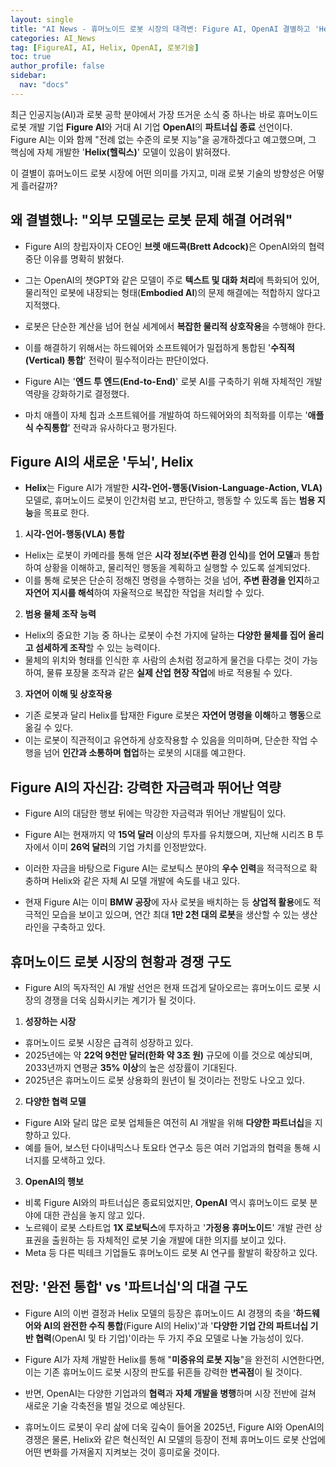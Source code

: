 ```yaml
---
layout: single
title: "AI News - 휴머노이드 로봇 시장의 대격변: Figure AI, OpenAI 결별하고 'Helix'로 독자 AI 시대 선언"
categories: AI_News
tag: [FigureAI, AI, Helix, OpenAI, 로봇기술]
toc: true
author_profile: false
sidebar:
  nav: "docs"
---
```


최근 인공지능(AI)과 로봇 공학 분야에서 가장 뜨거운 소식 중 하나는 바로 휴머노이드 로봇 개발 기업 <b>Figure AI</b>와 거대 AI 기업 <b>OpenAI</b>의 <b>파트너십 종료</b> 선언이다. <br> 
Figure AI는 이와 함께 "전례 없는 수준의 로봇 지능"을 공개하겠다고 예고했으며, 그 핵심에 자체 개발한 '<b>Helix(헬릭스)</b>' 모델이 있음이 밝혀졌다. 

이 결별이 휴머노이드 로봇 시장에 어떤 의미를 가지고, 미래 로봇 기술의 방향성은 어떻게 흘러갈까?

## 왜 결별했나: "외부 모델로는 로봇 문제 해결 어려워"
- Figure AI의 창립자이자 CEO인 <b>브렛 애드콕(Brett Adcock)</b>은 OpenAI와의 협력 중단 이유를 명확히 밝혔다.
- 그는 OpenAI의 챗GPT와 같은 모델이 주로 <b>텍스트 및 대화 처리</b>에 특화되어 있어, 물리적인 로봇에 내장되는 형태(<b>Embodied AI</b>)의 문제 해결에는 적합하지 않다고 지적했다.

- 로봇은 단순한 계산을 넘어 현실 세계에서 <b>복잡한 물리적 상호작용</b>을 수행해야 한다.
- 이를 해결하기 위해서는 하드웨어와 소프트웨어가 밀접하게 통합된 '<b>수직적(Vertical) 통합</b>' 전략이 필수적이라는 판단이었다.
- Figure AI는 '<b>엔드 투 엔드(End-to-End)</b>' 로봇 AI를 구축하기 위해 자체적인 개발 역량을 강화하기로 결정했다.
- 마치 애플이 자체 칩과 소프트웨어를 개발하여 하드웨어와의 최적화를 이루는 '<b>애플식 수직통합</b>' 전략과 유사하다고 평가된다.

## Figure AI의 새로운 '두뇌', Helix
- <b>Helix</b>는 Figure AI가 개발한 <b>시각-언어-행동(Vision-Language-Action, VLA)</b> 모델로, 휴머노이드 로봇이 인간처럼 보고, 판단하고, 행동할 수 있도록 돕는 <b>범용 지능</b>을 목표로 한다.

1. <b>시각-언어-행동(VLA) 통합</b>
  - Helix는 로봇이 카메라를 통해 얻은 <b>시각 정보(주변 환경 인식)</b>를 <b>언어 모델</b>과 통합하여 상황을 이해하고, 물리적인 행동을 계획하고 실행할 수 있도록 설계되었다.
  - 이를 통해 로봇은 단순히 정해진 명령을 수행하는 것을 넘어, <b>주변 환경을 인지</b>하고 <b>자연어 지시를 해석</b>하여 자율적으로 복잡한 작업을 처리할 수 있다.
2. <b>범용 물체 조작 능력</b>
  - Helix의 중요한 기능 중 하나는 로봇이 수천 가지에 달하는 <b>다양한 물체를 집어 올리고 섬세하게 조작</b>할 수 있는 능력이다.
  - 물체의 위치와 형태를 인식한 후 사람의 손처럼 정교하게 물건을 다루는 것이 가능하여, 물류 포장물 조작과 같은 <b>실제 산업 현장 작업</b>에 바로 적용될 수 있다.
3. <b>자연어 이해 및 상호작용</b>
  - 기존 로봇과 달리 Helix를 탑재한 Figure 로봇은 <b>자연어 명령을 이해</b>하고 <b>행동</b>으로 옮길 수 있다.
  - 이는 로봇이 직관적이고 유연하게 상호작용할 수 있음을 의미하며, 단순한 작업 수행을 넘어 <b>인간과 소통하며 협업</b>하는 로봇의 시대를 예고한다.

## Figure AI의 자신감: 강력한 자금력과 뛰어난 역량
- Figure AI의 대담한 행보 뒤에는 막강한 자금력과 뛰어난 개발팀이 있다.
- Figure AI는 현재까지 약 <b>15억 달러</b> 이상의 투자를 유치했으며, 지난해 시리즈 B 투자에서 이미 <b>26억 달러</b>의 기업 가치를 인정받았다.

- 이러한 자금을 바탕으로 Figure AI는 로보틱스 분야의 <b>우수 인력</b>을 적극적으로 확충하며 Helix와 같은 자체 AI 모델 개발에 속도를 내고 있다.
- 현재 Figure AI는 이미 <b>BMW 공장</b>에 자사 로봇을 배치하는 등 <b>상업적 활용</b>에도 적극적인 모습을 보이고 있으며, 연간 최대 <b>1만 2천 대의 로봇</b>을 생산할 수 있는 생산 라인을 구축하고 있다.

## 휴머노이드 로봇 시장의 현황과 경쟁 구도
- Figure AI의 독자적인 AI 개발 선언은 현재 뜨겁게 달아오르는 휴머노이드 로봇 시장의 경쟁을 더욱 심화시키는 계기가 될 것이다.

1. <b>성장하는 시장</b>
  - 휴머노이드 로봇 시장은 급격히 성장하고 있다.
  - 2025년에는 약 <b>22억 9천만 달러(한화 약 3조 원)</b> 규모에 이를 것으로 예상되며, 2033년까지 연평균 <b>35% 이상</b>의 높은 성장률이 기대된다.
  - 2025년은 휴머노이드 로봇 상용화의 원년이 될 것이라는 전망도 나오고 있다.
2. <b>다양한 협력 모델</b>
  - Figure AI와 달리 많은 로봇 업체들은 여전히 AI 개발을 위해 <b>다양한 파트너십</b>을 지향하고 있다.
  - 예를 들어, 보스턴 다이내믹스나 토요타 연구소 등은 여러 기업과의 협력을 통해 시너지를 모색하고 있다.
3. <b>OpenAI의 행보</b>
  - 비록 Figure AI와의 파트너십은 종료되었지만, <b>OpenAI</b> 역시 휴머노이드 로봇 분야에 대한 관심을 놓지 않고 있다.
  - 노르웨이 로봇 스타트업 <b>1X 로보틱스</b>에 투자하고 '<b>가정용 휴머노이드</b>' 개발 관련 상표권을 출원하는 등 자체적인 로봇 기술 개발에 대한 의지를 보이고 있다.
  - Meta 등 다른 빅테크 기업들도 휴머노이드 로봇 AI 연구를 활발히 확장하고 있다.

## 전망: '완전 통합' vs '파트너십'의 대결 구도
- Figure AI의 이번 결정과 Helix 모델의 등장은 휴머노이드 AI 경쟁의 축을 '<b>하드웨어와 AI의 완전한 수직 통합</b>(Figure AI의 Helix)'과 '<b>다양한 기업 간의 파트너십 기반 협력</b>(OpenAI 및 타 기업)'이라는 두 가지 주요 모델로 나눌 가능성이 있다.

- Figure AI가 자체 개발한 Helix를 통해 "<b>미증유의 로봇 지능</b>"을 완전히 시연한다면, 이는 기존 휴머노이드 로봇 시장의 판도를 뒤흔들 강력한 <b>변곡점</b>이 될 것이다.
- 반면, OpenAI는 다양한 기업과의 <b>협력</b>과 <b>자체 개발을 병행</b>하며 시장 전반에 걸쳐 새로운 기술 각축전을 벌일 것으로 예상된다.

- 휴머노이드 로봇이 우리 삶에 더욱 깊숙이 들어올 2025년, Figure AI와 OpenAI의 경쟁은 물론, Helix와 같은 혁신적인 AI 모델의 등장이 전체 휴머노이드 로봇 산업에 어떤 변화를 가져올지 지켜보는 것이 흥미로울 것이다.
